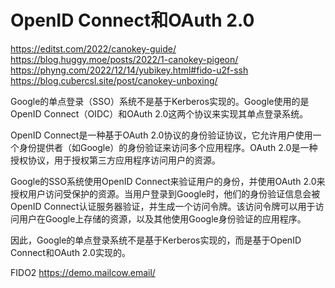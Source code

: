 # OpenID Connect和OAuth 2.0

https://editst.com/2022/canokey-guide/
https://blog.huggy.moe/posts/2022/1-canokey-pigeon/
https://phyng.com/2022/12/14/yubikey.html#fido-u2f-ssh
https://blog.cubercsl.site/post/canokey-unboxing/

Google的单点登录（SSO）系统不是基于Kerberos实现的。Google使用的是OpenID Connect（OIDC）和OAuth 2.0这两个协议来实现其单点登录系统。


OpenID Connect是一种基于OAuth 2.0协议的身份验证协议，它允许用户使用一个身份提供者（如Google）的身份验证来访问多个应用程序。OAuth 2.0是一种授权协议，用于授权第三方应用程序访问用户的资源。


Google的SSO系统使用OpenID Connect来验证用户的身份，并使用OAuth 2.0来授权用户访问受保护的资源。当用户登录到Google时，他们的身份验证信息会被OpenID Connect认证服务器验证，并生成一个访问令牌。该访问令牌可以用于访问用户在Google上存储的资源，以及其他使用Google身份验证的应用程序。


因此，Google的单点登录系统不是基于Kerberos实现的，而是基于OpenID Connect和OAuth 2.0实现的。




FIDO2 https://demo.mailcow.email/